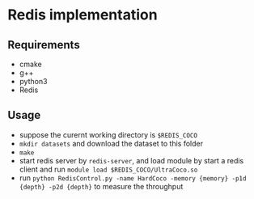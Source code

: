 # Redis implementation
## Requirements

- cmake
- g++
- python3
- Redis

## Usage

* suppose the curernt working directory is `$REDIS_COCO`
* `mkdir datasets` and download the dataset to this folder
* `make`
* start redis server by `redis-server`, and load module by start a redis client and run `module load $REDIS_COCO/UltraCoco.so`
* run `python RedisControl.py -name HardCoco -memory {memory} -p1d {depth} -p2d {depth}` to measure the throughput
